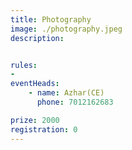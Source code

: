 ```yaml
---
title: Photography
image: ./photography.jpeg
description: 


rules: 
- 
eventHeads:
    - name: Azhar(CE)
      phone: 7012162683

prize: 2000
registration: 0
---
```

